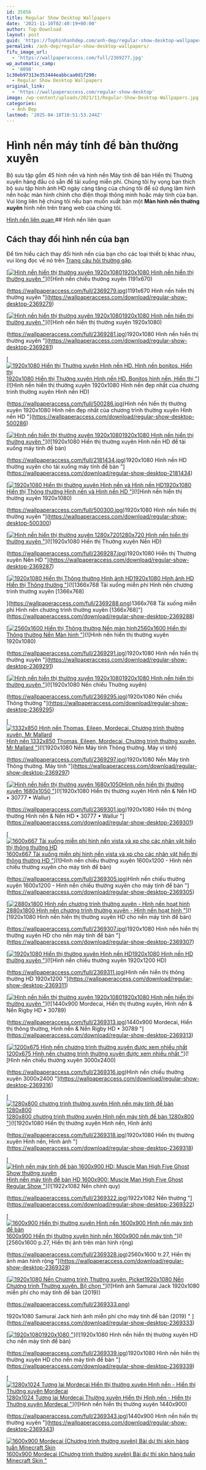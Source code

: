 ```yaml
---
id: 35056
title: Regular Show Desktop Wallpapers
date: '2021-11-10T02:40:19+00:00'
author: Top Download
layout: post
guid: 'https://Tophinhanhdep.com/anh-dep/regular-show-desktop-wallpapers/'
permalink: /anh-dep/regular-show-desktop-wallpapers/
fifu_image_url:
  - 'https://wallpaperaccess.com/full/2369277.jpg'
wp_automatic_camp:
  - '8098'
1c30eb97313e353444eabbcaa0d1f290:
  - Regular Show Desktop Wallpapers
original_link:
  - 'https://wallpaperaccess.com/regular-show-desktop'
image: /wp-content/uploads/2021/11/Regular-Show-Desktop-Wallpapers.jpg
categories:
  - Ảnh Đẹp
lastmod: '2025-04-18T10:51:53.244Z'
---
```

# Hình nền máy tính để bàn thường xuyên

Bộ sưu tập gồm 45 hình nền và hình nền Máy tính để bàn Hiển thị Thường xuyên hàng đầu có sẵn để tải xuống miễn phí. Chúng tôi hy vọng bạn thích bộ sưu tập hình ảnh HD ngày càng tăng của chúng tôi để sử dụng làm hình nền hoặc màn hình chính cho điện thoại thông minh hoặc máy tính của bạn. Vui lòng liên hệ chúng tôi nếu bạn muốn xuất bản một **Màn hình nền thường xuyên** hình nền trên trang web của chúng tôi.

[Hình nền liên quan ](#related) ## Hình nền liên quan

## Cách thay đổi hình nền của bạn

Để tìm hiểu cách thay đổi hình nền của bạn cho các loại thiết bị khác nhau, vui lòng đọc về nó trên [Trang câu hỏi thường gặp](https://tophinhanhdep.com/faq/).

  
[[![Hình nền hiển thị thường xuyên 1920x1080](https://wallpaperaccess.com/full/2369277.jpg)1920x1080 Hình nền hiển thị thường xuyên "](https://wallpaperaccess.com/download/regular-show-desktop-2369277)](![Hình nền chiếu thường xuyên 1191x670)

(https://wallpaperaccess.com/full/2369279.jpg)1191x670 Hình nền hiển thị thường xuyên "](https://wallpaperaccess.com/download/regular-show-desktop-2369279)

[[![Hình nền hiển thị thường xuyên 1920x1080](https://wallpaperaccess.com/full/2369280.jpg)1920x1080 Hình nền hiển thị thường xuyên "](https://wallpaperaccess.com/download/regular-show-desktop-2369280)](![Hình nền hiển thị thường xuyên 1920x1080)

(https://wallpaperaccess.com/full/2369281.jpg)1920x1080 Hình nền hiển thị thường xuyên "](https://wallpaperaccess.com/download/regular-show-desktop-2369281)

[[![1920x1080 Hiển thị Thường xuyên Hình nền HD.  Hình nền bonitos, Hiển thị](https://wallpaperaccess.com/full/2369282.jpg)1920x1080 Hiển thị Thường xuyên Hình nền HD. Bonitos hình nền, Hiển thị "](https://wallpaperaccess.com/download/regular-show-desktop-2369282)](![Hình nền hiển thị thường xuyên 1920x1080 Hình nền đẹp nhất của chương trình thường xuyên Hình nền HD)

(https://wallpaperaccess.com/full/500286.jpg)Hình nền hiển thị thường xuyên 1920x1080 Hình nền đẹp nhất của chương trình thường xuyên Hình nền HD "](https://wallpaperaccess.com/download/regular-show-desktop-500286)

[[![Hình nền hiển thị thường xuyên 1920x1080](https://wallpaperaccess.com/full/2369283.jpg)1920x1080 Hình nền hiển thị thường xuyên "](https://wallpaperaccess.com/download/regular-show-desktop-2369283)](![1920x1080 Hiển thị thường xuyên Hình nền HD để tải xuống máy tính để bàn)

(https://wallpaperaccess.com/full/2181434.jpg)1920x1080 Hình nền HD thường xuyên cho tải xuống máy tính để bàn "](https://wallpaperaccess.com/download/regular-show-desktop-2181434)

[[![1920x1080 Hiển thị thường xuyên Hình nền và Hình nền HD](https://wallpaperaccess.com/full/2369285.jpg)1920x1080 Hiển thị Thông thường Hình nền và Hình nền HD "](https://wallpaperaccess.com/download/regular-show-desktop-2369285)](![Hình nền hiển thị thường xuyên 1920x1080)

(https://wallpaperaccess.com/full/500300.jpg)1920x1080 Hình nền hiển thị thường xuyên "](https://wallpaperaccess.com/download/regular-show-desktop-500300)

[[![Hình nền hiển thị thường xuyên 1280x720](https://wallpaperaccess.com/full/2369286.png)1280x720 Hình nền hiển thị thường xuyên "](https://wallpaperaccess.com/download/regular-show-desktop-2369286)](![1920x1080 Hiển thị Thường xuyên Nền HD)

(https://wallpaperaccess.com/full/2369287.jpg)1920x1080 Hiển thị Thường xuyên Nền HD "](https://wallpaperaccess.com/download/regular-show-desktop-2369287)

[[![1920x1080 Hiển thị Thông thường Hình ảnh HD](https://wallpaperaccess.com/full/500334.jpg)1920x1080 Hình ảnh HD Hiển thị Thông thường "](https://wallpaperaccess.com/download/regular-show-desktop-500334)](![1366x768 Tải xuống miễn phí Hình nền chương trình thường xuyên [1366x768)

](https://wallpaperaccess.com/full/2369288.png)1366x768 Tải xuống miễn phí Hình nền chương trình thường xuyên \[1366x768\]"](https://wallpaperaccess.com/download/regular-show-desktop-2369288)

[[![2560x1600 Hiển thị Thông thường Nền màn hình](https://wallpaperaccess.com/full/2369290.jpg)2560x1600 Hiển thị Thông thường Nền Màn hình "](https://wallpaperaccess.com/download/regular-show-desktop-2369290)](![Hình nền hiển thị thường xuyên 1920x1080)

(https://wallpaperaccess.com/full/2369291.jpg)1920x1080 Hình nền hiển thị thường xuyên "](https://wallpaperaccess.com/download/regular-show-desktop-2369291)

[[![Hình nền hiển thị thường xuyên 1920x1080](https://wallpaperaccess.com/full/2369293.jpg)1920x1080 Hình nền hiển thị thường xuyên "](https://wallpaperaccess.com/download/regular-show-desktop-2369293)](![1920x1080 Nền chiếu Thường xuyên)

(https://wallpaperaccess.com/full/2369295.jpg)1920x1080 Nền chiếu Thông thường "](https://wallpaperaccess.com/download/regular-show-desktop-2369295)

[[![1332x850 Hình nền Thomas, Eileen, Mordecai, Chương trình thường xuyên, Mr Mallard](https://wallpaperaccess.com/full/2181495.jpg)Hình nền 1332x850 Thomas, Eileen, Mordecai, Chương trình thường xuyên, Mr Mallard "](https://wallpaperaccess.com/download/regular-show-desktop-2181495)](![1920x1080 Nền Máy tính Thông thường.  Máy vi tính)

(https://wallpaperaccess.com/full/2369297.jpg)1920x1080 Nền Máy tính Thông thường. Máy tính "](https://wallpaperaccess.com/download/regular-show-desktop-2369297)

[[![Hình nền hiển thị thường xuyên 1680x1050](https://wallpaperaccess.com/full/500364.png)Hình nền hiển thị thường xuyên 1680x1050 "](https://wallpaperaccess.com/download/regular-show-desktop-500364)](![1920x1080 Hiển thị thường xuyên Hình nền & Nền HD • 30777 • Wallur)

(https://wallpaperaccess.com/full/2369301.jpg)1920x1080 Hiển thị thông thường Hình nền &amp; Nền HD • 30777 • Wallur "](https://wallpaperaccess.com/download/regular-show-desktop-2369301)

[[![1600x667 Tải xuống miễn phí hình nền vista và xp cho các nhân vật hiển thị thông thường HD](https://wallpaperaccess.com/full/2369304.jpg)1600x667 Tải xuống miễn phí hình nền vista và xp cho các nhân vật hiển thị thông thường HD "](https://wallpaperaccess.com/download/regular-show-desktop-2369304)](![Hình nền chiếu thường xuyên 1600x1200 - Hình nền chiếu thường xuyên cho máy tính để bàn)

(https://wallpaperaccess.com/full/2369305.jpg)Hình nền chiếu thường xuyên 1600x1200 - Hình nền chiếu thường xuyên cho máy tính để bàn "](https://wallpaperaccess.com/download/regular-show-desktop-2369305)

[[![2880x1800 Hình nền chương trình thường xuyên - Hình nền hoạt hình](https://wallpaperaccess.com/full/2369306.jpg)2880x1800 Hình nền chương trình thường xuyên - Hình nền hoạt hình "](https://wallpaperaccess.com/download/regular-show-desktop-2369306)](![1920x1080 Hình nền hiển thị thường xuyên HD cho nền máy tính để bàn)

(https://wallpaperaccess.com/full/2369307.jpg)1920x1080 Hình nền hiển thị thường xuyên HD cho nền máy tính để bàn "](https://wallpaperaccess.com/download/regular-show-desktop-2369307)

[[![1920x1080 Hiển thị thường xuyên Hình nền HD](https://wallpaperaccess.com/full/2369309.jpg)1920x1080 Hình nền HD thường xuyên "](https://wallpaperaccess.com/download/regular-show-desktop-2369309)](![Hình nền chiếu thường xuyên 1920x1200 HD)

(https://wallpaperaccess.com/full/2369311.jpg)Hình nền hiển thị thông thường HD 1920x1200 "](https://wallpaperaccess.com/download/regular-show-desktop-2369311)

[[![Hình nền hiển thị thường xuyên 1920x1080](https://wallpaperaccess.com/full/2369312.jpg)1920x1080 Hình nền hiển thị thường xuyên "](https://wallpaperaccess.com/download/regular-show-desktop-2369312)](![1440x900 Mordecai, Hiển thị thường xuyên, Hình nền & Nền Rigby HD • 30789)

(https://wallpaperaccess.com/full/2369313.jpg)1440x900 Mordecai, Hiển thị thông thường, Hình nền &amp; Nền Rigby HD • 30789 "](https://wallpaperaccess.com/download/regular-show-desktop-2369313)

[[![1200x675 Hình nền chương trình thường xuyên được xem nhiều nhất](https://wallpaperaccess.com/full/2369314.jpg)1200x675 Hình nền chương trình thường xuyên được xem nhiều nhất "](https://wallpaperaccess.com/download/regular-show-desktop-2369314)](![Hình nền chiếu thường xuyên 3000x2400)

(https://wallpaperaccess.com/full/2369316.jpg)Hình nền chiếu thường xuyên 3000x2400 "](https://wallpaperaccess.com/download/regular-show-desktop-2369316)

[[![1280x800 chương trình thường xuyên Hình nền máy tính để bàn 1280x800](https://wallpaperaccess.com/full/2369317.png)1280x800 chương trình thường xuyên Hình nền máy tính để bàn 1280x800 "](https://wallpaperaccess.com/download/regular-show-desktop-2369317)](![1920x1080 Hiển thị thường xuyên Hình nền, Hình ảnh)

(https://wallpaperaccess.com/full/2369318.jpg)1920x1080 Hiển thị thường xuyên Hình nền, Hình ảnh "](https://wallpaperaccess.com/download/regular-show-desktop-2369318)

[[![Hình nền máy tính để bàn 1600x900 HD: Muscle Man High Five Ghost Show thường xuyên](https://wallpaperaccess.com/full/2369321.png)Hình nền máy tính để bàn HD 1600x900: Muscle Man High Five Ghost Regular Show "](https://wallpaperaccess.com/download/regular-show-desktop-2369321)](![1922x1082 Nền chính quy)

(https://wallpaperaccess.com/full/2369322.jpg)1922x1082 Nền thường "](https://wallpaperaccess.com/download/regular-show-desktop-2369322)

[[![1600x900 Hiển thị thường xuyên Hình nền 1600x900 Hình nền máy tính để bàn](https://wallpaperaccess.com/full/2369323.jpg)1600x900 Hiển thị thường xuyên hình nền 1600x900 nền máy tính "](https://wallpaperaccess.com/download/regular-show-desktop-2369323)](![2560x1600 p.27, Hiển thị ảnh trên màn hình rộng)

(https://wallpaperaccess.com/full/2369328.jpg)2560x1600 tr.27, Hiển thị ảnh màn hình rộng "](https://wallpaperaccess.com/download/regular-show-desktop-2369328)

[[![1920x1080 Nền Chương trình Thường xuyên.  Picket](https://wallpaperaccess.com/full/2369331.jpg)1920x1080 Nền Chương trình Thường xuyên. Bộ chọn "](https://wallpaperaccess.com/download/regular-show-desktop-2369331)](![Hình ảnh Samurai Jack 1920x1080 miễn phí cho máy tính để bàn (2019))

(https://wallpaperaccess.com/full/2369333.png)

1920x1080 Samurai Jack hình ảnh miễn phí cho máy tính để bàn (2019) " ](https://wallpaperaccess.com/download/regular-show-desktop-2369333)

[[![1920x1080 ](https://wallpaperaccess.com/full/2369336.jpg)1920x1080 "](https://wallpaperaccess.com/download/regular-show-desktop-2369336)](![1920x1080 Hình nền hiển thị thường xuyên HD cho nền máy tính để bàn)

(https://wallpaperaccess.com/full/2369339.jpg)1920x1080 Hình nền hiển thị thường xuyên HD cho nền máy tính để bàn "](https://wallpaperaccess.com/download/regular-show-desktop-2369339)

[[![1280x1024 Tương lai Mordecai Hiển thị thường xuyên Hình nền - Hiển thị Thường xuyên Mordecai](https://wallpaperaccess.com/full/2369341.jpg)1280x1024 Tương lai Mordecai Thường xuyên Hiển thị Hình nền - Hiển thị Thường xuyên Mordecai "](https://wallpaperaccess.com/download/regular-show-desktop-2369341)](![Hình nền hiển thị thường xuyên 1440x900)

(https://wallpaperaccess.com/full/2369343.jpg)1440x900 Hình nền hiển thị thường xuyên "](https://wallpaperaccess.com/download/regular-show-desktop-2369343)

[![1600x900 Mordecai (Chương trình thường xuyên) Bài dự thi skin hàng tuần Minecraft Skin](https://wallpaperaccess.com/full/2369345.png)1600x900 Mordecai (Chương trình thường xuyên) Bài dự thi skin hàng tuần Minecraft Skin "](https://wallpaperaccess.com/download/regular-show-desktop-2369345)
